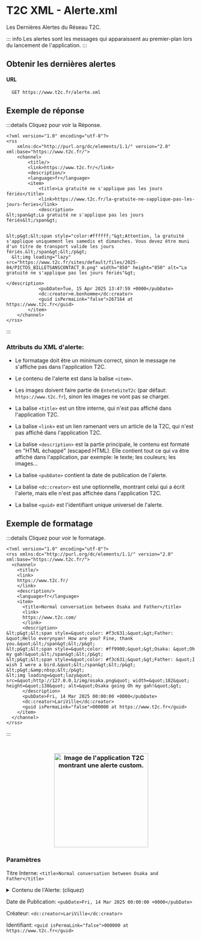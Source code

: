 # T2C XML - Alerte.xml

Les Dernières Alertes du Réseau T2C.

::: info
Les alertes sont les messages qui apparaissent au premier-plan lors du lancement de l'application.
:::

## Obtenir les dernières alertes

#### URL
```
  GET https://www.t2c.fr/alerte.xml
```

## Exemple de réponse

:::details Cliquez pour voir la Réponse.
```xml{9-23}
<?xml version="1.0" encoding="utf-8"?>
<rss
	xmlns:dc="http://purl.org/dc/elements/1.1/" version="2.0" xml:base="https://www.t2c.fr/">
	<channel>
		<title/>
		<link>https://www.t2c.fr/</link>
		<description/>
		<language>fr</language>
		<item>
			<title>La gratuité ne s'applique pas les jours fériés</title>
			<link>https://www.t2c.fr/la-gratuite-ne-sapplique-pas-les-jours-feries</link>
			<description>
&lt;span&gt;La gratuité ne s'applique pas les jours fériés&lt;/span&gt;


&lt;p&gt;&lt;span style="color:#ffffff;"&gt;Attention, la gratuité s'applique uniquement les samedis et dimanches. Vous devez être muni d'un titre de transport valide les jours fériés.&lt;/span&gt;&lt;/p&gt;
  &lt;img loading="lazy" src="https://www.t2c.fr/sites/default/files/2025-04/PICTOS_BILLETSANSCONTACT_0.png" width="850" height="850" alt="La gratuité ne s'applique pas les jours fériés"&gt;

</description>
			<pubDate>Tue, 15 Apr 2025 13:47:59 +0000</pubDate>
			<dc:creator>m.bonhomme</dc:creator>
			<guid isPermaLink="false">267164 at https://www.t2c.fr</guid>
		</item>
	</channel>
</rss>
```
:::

### Attributs du XML d'alerte:

* Le formatage doit être un minimum correct, sinon le message ne s'affiche pas dans l'application T2C.
* Le contenu de l'alerte est dans la balise `<item>`.
* Les images doivent faire partie de `EnteteSiteT2c` (par défaut: `https://www.t2c.fr`), sinon les images ne vont pas se charger.

* La balise `<title>` est un titre interne, qui n'est pas affiché dans l'application T2C.
* La balise `<link>` est un lien ramenant vers un article de la T2C, qui n'est pas affiché dans l'application T2C.
* La balise `<description>` est la partie principale, le contenu est formaté en "HTML échappé" (escaped HTML). Elle contient tout ce qui va être affiché dans l'application, par exemple: le texte; les couleurs; les images...
* La balise `<pubDate>` contient la date de publication de l'alerte.
* La balise `<dc:creator>` est une optionnelle, montrant celui qui a écrit l'alerte, mais elle n'est pas affichée dans l'application T2C.
* La balise `<guid>` est l'identifiant unique universel de l'alerte.

## Exemple de formatage

:::details Cliquez pour voir le formatage.
```xml{10-25}
<?xml version="1.0" encoding="utf-8"?>
<rss xmlns:dc="http://purl.org/dc/elements/1.1/" version="2.0" xml:base="https://www.t2c.fr/">
  <channel>
    <title/>
    <link>
    https://www.t2c.fr/
    </link>
    <description/>
    <language>fr</language>
    <item>
      <title>Normal conversation between Osaka and Father</title>
      <link>
      https://www.t2c.com/
      </link>
      <description>
&lt;p&gt;&lt;span style=&quot;color: #f3c631;&quot;&gt;Father: &quot;Hello everynyan! How are you? Fine, thank you.&quot;&lt;/span&gt;&lt;/p&gt;
&lt;p&gt;&lt;span style=&quot;color: #ff9900;&quot;&gt;Osaka: &quot;Oh my gah!&quot;&lt;/span&gt;&lt;/p&gt;
&lt;p&gt;&lt;span style=&quot;color: #f3c631;&quot;&gt;Father: &quot;I wish I were a bird.&quot;&lt;/span&gt;&lt;/p&gt;
&lt;p&gt;&amp;nbsp;&lt;/p&gt;
&lt;img loading=&quot;lazy&quot; src=&quot;http://127.0.0.1/img/osaka.png&quot; width=&quot;182&quot; height=&quot;138&quot; alt=&quot;Osaka going Oh my gah!&quot;&gt;
      </description>
      <pubDate>Fri, 14 Mar 2025 00:00:00 +0000</pubDate>
      <dc:creator>LariVille</dc:creator>
      <guid isPermaLink="false">000000 at https://www.t2c.fr</guid>
    </item>
  </channel>
</rss>
```
:::

<h3 align="center">
  <br>
  <img src="/alerte_exemple.png" width="250px" alt="Image de l'application T2C montrant une alerte custom."/>
  <br>
</h3>

### Paramètres
Titre Interne: `<title>Normal conversation between Osaka and Father</title>`

<details>
  <summary>Contenu de l'Alerte: (cliquez)</summary>
  
::: info Contenu (formaté en "HTML Échappé"):
```xml
<description>
&lt;p&gt;&lt;span style=&quot;color: #f3c631;&quot;&gt;Father: &quot;Hello everynyan! How are you? Fine, thank you.&quot;&lt;/span&gt;&lt;/p&gt;
&lt;p&gt;&lt;span style=&quot;color: #ff9900;&quot;&gt;Osaka: &quot;Oh my gah!&quot;&lt;/span&gt;&lt;/p&gt;
&lt;p&gt;&lt;span style=&quot;color: #f3c631;&quot;&gt;Father: &quot;I wish I were a bird.&quot;&lt;/span&gt;&lt;/p&gt;
&lt;p&gt;&amp;nbsp;&lt;/p&gt;
&lt;img loading=&quot;lazy&quot; src=&quot;http://127.0.0.1/img/osaka.png&quot; width=&quot;182&quot; height=&quot;138&quot; alt=&quot;Osaka going Oh my gah!&quot;&gt;
</description>
```
:::

:::info Contenu (formaté en HTML Classique):
```html
<p><span style="color: #f3c631;">Father: "Hello everynyan! How are you? Fine, thank you."</span></p>
<p><span style="color: #ff9900;">Osaka: "Oh my gah!"</span></p>
<p><span style="color: #f3c631;">Father: "I wish I were a bird."</span></p>
<p>&nbsp;</p>
<img loading="lazy" src="https://127.0.0.1/img/osaka.png" width="582" height="338" alt="Osaka going Oh my gah!">
```
:::
</details>

Date de Publication: `<pubDate>Fri, 14 Mar 2025 00:00:00 +0000</pubDate>`

Créateur: `<dc:creator>LariVille</dc:creator>`

Identifiant: `<guid isPermaLink="false">000000 at https://www.t2c.fr</guid>`
